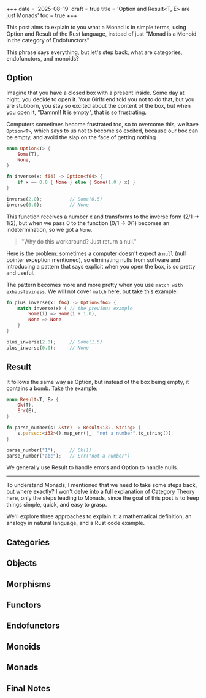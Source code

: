 +++
date = '2025-08-19'
draft = true
title = 'Option<T> and Result<T, E> are just Monads'
toc = true
+++

This post aims to explain to you what a Monad is in simple terms, using Option and Result of the Rust language, instead of just "Monad is a Monoid in the category of Endofunctors". 

This phrase says everything, but let's step back, what are categories, endofunctors, and monoids? 

## Option

Imagine that you have a closed box with a present inside. Some day at night, you decide to open it. Your Girlfriend told you not to do that, but you are stubborn, you stay so excited about the content of the box, but when you open it, "Damnn!! It is empty", that is so frustrating.

Computers sometimes become frustrated too, so to overcome this, we have `Option<T>`, which says to us not to become so excited, because our box can be empty, and avoid the slap on the face of getting nothing

```rust
enum Option<T> {
    Some(T),
    None,
}

fn inverse(x: f64) -> Option<f64> {
    if x == 0.0 { None } else { Some(1.0 / x) }
}

inverse(2.0);          // Some(0.5)
inverse(0.0);          // None
```

This function receives a number x and transforms to the inverse form (2/1 → 1/2), but when we pass 0 to the function (0/1 → 0/1) becomes an indetermination, so we got a `None`.

> "Why do this workaround? Just return a null."

Here is the problem: sometimes a computer doesn't expect a `null` (null pointer exception mentioned), so eliminating nulls from software and introducing a pattern that says explicit when you open the box, is so pretty and useful.

The pattern becomes more and more pretty when you use `match with exhaustiviness`. We will not cover `match` here, but take this example:

```rust
fn plus_inverse(x: f64) -> Option<f64> {
    match inverse(x) { // the previous example
        Some(i) => Some(i + 1.0),
        None => None
    }
}

plus_inverse(2.0);     // Some(1.5)
plus_inverse(0.0);     // None
```

## Result

It follows the same way as Option, but instead of the box being empty, it contains a bomb. Take the example:

```rust
enum Result<T, E> {
    Ok(T),
    Err(E),
}

fn parse_number(s: &str) -> Result<i32, String> {
    s.parse::<i32>().map_err(|_| "not a number".to_string())
}

parse_number("1");     // Ok(1)
parse_number("abc");   // Err("not a number")
```

We generally use Result to handle errors and Option to handle nulls.

---

To understand Monads, I mentioned that we need to take some steps back, but where exactly? I won't delve into a full explanation of Category Theory here, only the steps leading to Monads, since the goal of this post is to keep things simple, quick, and easy to grasp.

We'll explore three approaches to explain it: a mathematical definition, an analogy in natural language, and a Rust code example.

## Categories

## Objects

## Morphisms

## Functors

## Endofunctors

## Monoids

## Monads

## Final Notes
